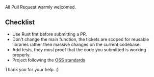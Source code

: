 All Pull Request warmly welcomed.

## Checklist

- Use Rust fmt before submitting a PR.
- Don't change the main function, the tickets are scoped for reusable libraries rather then massive changes on the current codebase.
- Add tests, they must proof that the code you submitted is working properly.
- Project following the [OSS standards](https://github.com/PumpkinSeed/oss-standard)

Thank you for your help. :)
